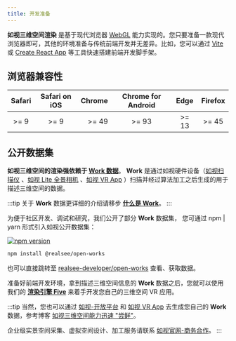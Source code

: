 ```yaml
---
title: 开发准备
---
```



**如视三维空间渲染** 是基于现代浏览器 [WebGL](https://www.khronos.org/webgl/) 能力实现的。您只要准备一款现代浏览器即可，其他的环境准备与传统前端开发并无差异。比如，您可以通过 [Vite](https://vitejs.dev/) 或 [Create React App](https://create-react-app.dev/) 等工具快速搭建前端开发脚手架。

## 浏览器兼容性


 | Safari | Safari on iOS | Chrome | Chrome for Android | Edge  | Firefox |
 | :----: | :-----------: | -----: | :----------------: | :---: | :-----: |
 |  >= 9  |     >= 9      |  >= 49 |       >= 93        | >= 13 |  >= 45  |

## 公开数据集

**如视三维空间的渲染强依赖于 [Work 数据](./get-started/terminology.md)**。
**Work** 是通过如视硬件设备（[如视扫描仪](https://realsee.com/website/product/hardware) 、[如视 Lite 全景相机](https://realsee.com/website/product/lite) 、[如视 VR App](https://realsee.com/website/mobile) ）扫描并经过算法加工之后生成的用于描述三维空间的数据。

:::tip
关于 **Work** 数据更详细的介绍请移步 **[什么是 Work](./get-started/terminology.md)**。
:::

为便于社区开发、调试和研究，我们公开了部分 **Work** 数据集，
您可通过 npm | yarn 形式引入如视公开数据集：

[![npm version](https://img.shields.io/npm/v/@realsee/open-works.svg?style=flat-square&logo=npm&label=npm%20install%20@realsee/open-works)](https://www.npmjs.com/package/@realsee/open-works)

```bash npm2yarn
npm install @realsee/open-works
```

也可以直接跳转至 [realsee-developer/open-works](https://github.com/realsee-developer/open-works) 查看、获取数据。

准备好前端开发环境，拿到描述三维空间信息的 **Work** 数据之后，您就可以使用我们的 [**渲染引擎 Five**](/docs/front/3d-space/get-started/rendering-engine) 来着手开发您自己的三维空间 VR 应用。

:::tip
当然，您也可以通过 [如视-开放平台](http://developers.realsee.com/) 和 [如视 VR App](https://realsee.com/website/mobile) 去生成您自己的 **Work** 数据，参考博客 [如视三维空间能力迅速 "尝鲜"](/blog/quick-start-with-api)。

企业级实景空间采集、虚拟空间设计、加工服务请联系 [如视官网-商务合作](https://realsee.com/website/business)。
:::


